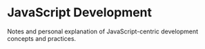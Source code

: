 # JavaScript Development

Notes and personal explanation of JavaScript-centric development concepts and practices.

